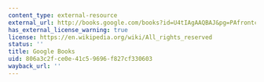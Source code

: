 ```yaml
---
content_type: external-resource
external_url: http://books.google.com/books?id=U4tIAgAAQBAJ&pg=PAfrontcover
has_external_license_warning: true
license: https://en.wikipedia.org/wiki/All_rights_reserved
status: ''
title: Google Books
uid: 806a3c2f-ce0e-41c5-9696-f827cf330603
wayback_url: ''
---
```

